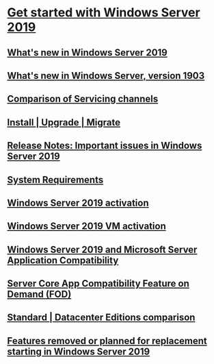 # [Get started with Windows Server 2019](get-started-19.md) 
## [What's new in Windows Server 2019](whats-new-19.md)
## [What's new in Windows Server, version 1903](whats-new-in-windows-server-1903.md)
## [Comparison of Servicing channels](servicing-channels-19.md)
## [Install | Upgrade | Migrate](install-upgrade-migrate-19.md)
## [Release Notes: Important issues in Windows Server 2019](rel-notes-19.md)
## [System Requirements](sys-reqs-19.md)
## [Windows Server 2019 activation](activation-19.md)
## [Windows Server 2019 VM activation](vm-activation-19.md)
## [Windows Server 2019 and Microsoft Server Application Compatibility](app-compat-19.md)
## [Server Core App Compatibility Feature on Demand (FOD)](install-fod-19.md)
## [Standard | Datacenter Editions comparison](editions-comparison-19.md)
## [Features removed or planned for replacement starting in Windows Server 2019](removed-features-19.md)












